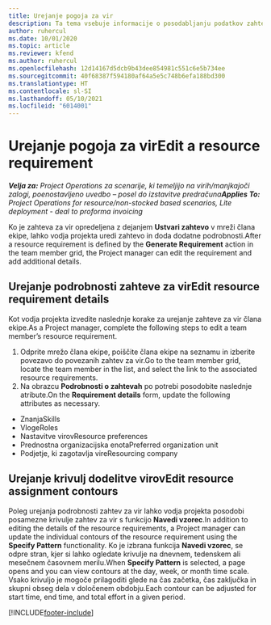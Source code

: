 ```yaml
---
title: Urejanje pogoja za vir
description: Ta tema vsebuje informacije o posodabljanju podatkov zahteve za vir.
author: ruhercul
ms.date: 10/01/2020
ms.topic: article
ms.reviewer: kfend
ms.author: ruhercul
ms.openlocfilehash: 12d14167d5dcb9b43dee854981c551c6e5b734ee
ms.sourcegitcommit: 40f68387f594180af64a5e5c748b6efa188bd300
ms.translationtype: HT
ms.contentlocale: sl-SI
ms.lasthandoff: 05/10/2021
ms.locfileid: "6014001"
---
```

# <a name="edit-a-resource-requirement"></a><span data-ttu-id="4f13d-103">Urejanje pogoja za vir</span><span class="sxs-lookup"><span data-stu-id="4f13d-103">Edit a resource requirement</span></span>

<span data-ttu-id="4f13d-104">_**Velja za:** Project Operations za scenarije, ki temeljijo na virih/manjkajoči zalogi, poenostavljeno uvedbo – posel do izstavitve predračuna_</span><span class="sxs-lookup"><span data-stu-id="4f13d-104">_**Applies To:** Project Operations for resource/non-stocked based scenarios, Lite deployment - deal to proforma invoicing_</span></span>

<span data-ttu-id="4f13d-105">Ko je zahteva za vir opredeljena z dejanjem **Ustvari zahtevo** v mreži člana ekipe, lahko vodja projekta uredi zahtevo in doda dodatne podrobnosti.</span><span class="sxs-lookup"><span data-stu-id="4f13d-105">After a resource requirement is defined by the **Generate Requirement** action in the team member grid, the Project manager can edit the requirement and add additional details.</span></span>

## <a name="edit-resource-requirement-details"></a><span data-ttu-id="4f13d-106">Urejanje podrobnosti zahteve za vir</span><span class="sxs-lookup"><span data-stu-id="4f13d-106">Edit resource requirement details</span></span>

<span data-ttu-id="4f13d-107">Kot vodja projekta izvedite naslednje korake za urejanje zahteve za vir člana ekipe.</span><span class="sxs-lookup"><span data-stu-id="4f13d-107">As a Project manager, complete the following steps to edit a team member’s resource requirement.</span></span>

1. <span data-ttu-id="4f13d-108">Odprite mrežo člana ekipe, poiščite člana ekipe na seznamu in izberite povezavo do povezanih zahtev za vir.</span><span class="sxs-lookup"><span data-stu-id="4f13d-108">Go to the team member grid, locate the team member in the list, and select the link to the associated resource requirements.</span></span>
2. <span data-ttu-id="4f13d-109">Na obrazcu **Podrobnosti o zahtevah** po potrebi posodobite naslednje atribute.</span><span class="sxs-lookup"><span data-stu-id="4f13d-109">On the **Requirement details** form, update the following attributes as necessary.</span></span>

- <span data-ttu-id="4f13d-110">Znanja</span><span class="sxs-lookup"><span data-stu-id="4f13d-110">Skills</span></span>
- <span data-ttu-id="4f13d-111">Vloge</span><span class="sxs-lookup"><span data-stu-id="4f13d-111">Roles</span></span>
- <span data-ttu-id="4f13d-112">Nastavitve virov</span><span class="sxs-lookup"><span data-stu-id="4f13d-112">Resource preferences</span></span>
- <span data-ttu-id="4f13d-113">Prednostna organizacijska enota</span><span class="sxs-lookup"><span data-stu-id="4f13d-113">Preferred organization unit</span></span>
- <span data-ttu-id="4f13d-114">Podjetje, ki zagotavlja vire</span><span class="sxs-lookup"><span data-stu-id="4f13d-114">Resourcing company</span></span>

## <a name="edit-resource-assignment-contours"></a><span data-ttu-id="4f13d-115">Urejanje krivulj dodelitve virov</span><span class="sxs-lookup"><span data-stu-id="4f13d-115">Edit resource assignment contours</span></span>

<span data-ttu-id="4f13d-116">Poleg urejanja podrobnosti zahtev za vir lahko vodja projekta posodobi posamezne krivulje zahtev za vir s funkcijo **Navedi vzorec**.</span><span class="sxs-lookup"><span data-stu-id="4f13d-116">In addition to editing the details of the resource requirements, a Project manager can update the individual contours of the resource requirement using the **Specify Pattern** functionality.</span></span> <span data-ttu-id="4f13d-117">Ko je izbrana funkcija **Navedi vzorec**, se odpre stran, kjer si lahko ogledate krivulje na dnevnem, tedenskem ali mesečnem časovnem merilu.</span><span class="sxs-lookup"><span data-stu-id="4f13d-117">When **Specify Pattern** is selected, a page opens and you can view contours at the day, week, or month time scale.</span></span> <span data-ttu-id="4f13d-118">Vsako krivuljo je mogoče prilagoditi glede na čas začetka, čas zaključka in skupni obseg dela v določenem obdobju.</span><span class="sxs-lookup"><span data-stu-id="4f13d-118">Each contour can be adjusted for start time, end time, and total effort in a given period.</span></span>

[!INCLUDE[footer-include](../includes/footer-banner.md)]